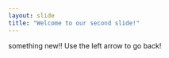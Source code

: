 ```yaml
---
layout: slide
title: "Welcome to our second slide!"
---
```

something new!!
Use the left arrow to go back!
